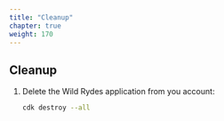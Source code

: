 ```yaml
---
title: "Cleanup"
chapter: true
weight: 170
---
```


## Cleanup

1. Delete the Wild Rydes application from you account:

   ```sh
   cdk destroy --all
   ```
